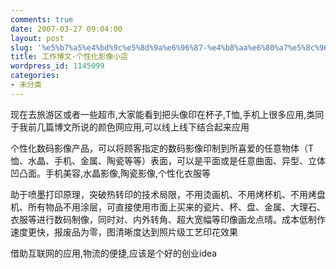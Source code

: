 ```yaml
---
comments: true
date: 2007-03-27 09:04:00
layout: post
slug: '%e5%b7%a5%e4%bd%9c%e5%8d%9a%e6%96%87-%e4%b8%aa%e6%80%a7%e5%8c%96%e5%bd%b1%e5%83%8f%e5%b0%8f%e5%ba%97'
title: 工作博文-个性化影像小店
wordpress_id: 1145099
categories:
- 未分类
---
```


现在去旅游区或者一些超市,大家能看到把头像印在杯子,T恤,手机上很多应用,类同于我前几篇博文所说的颜色网应用,可以线上线下结合起来应用




个性化数码影像产品，可以将顾客指定的数码影像印制到所喜爱的任意物体（T恤、水晶、手机、金属、陶瓷等等）表面，可以是平面或是任意曲面、异型、立体凹凸面。手机美容,水晶影像,陶瓷影像,个性化衣服等




助于喷墨打印原理，突破热转印的技术局限，不用烫画机、不用烤杯机、不用烤盘机、所有物品不用涂层，可直接使用市面上买来的瓷片、杯、盘、金属、大理石、衣服等进行数码制像，同时对、内外转角、超大宽幅等印像画龙点晴。成本低制作速度更快，报废品为零，图清晰度达到照片级工艺印花效果




借助互联网的应用,物流的便捷,应该是个好的创业idea
